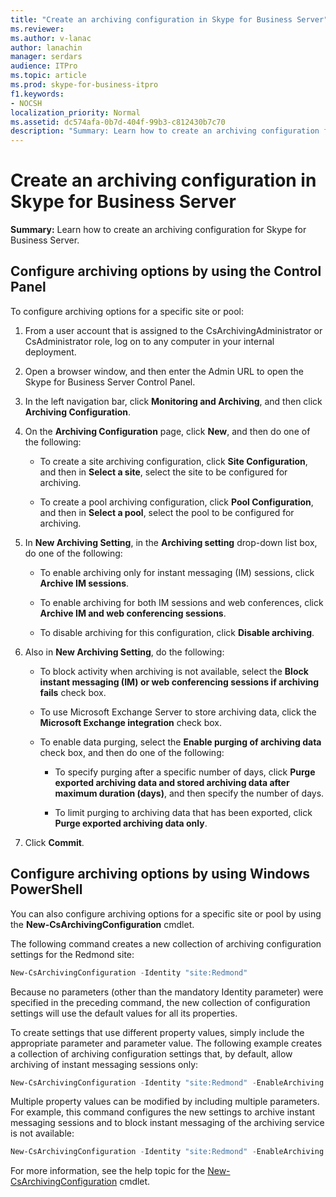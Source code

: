 ```yaml
---
title: "Create an archiving configuration in Skype for Business Server"
ms.reviewer: 
ms.author: v-lanac
author: lanachin
manager: serdars
audience: ITPro
ms.topic: article
ms.prod: skype-for-business-itpro
f1.keywords:
- NOCSH
localization_priority: Normal
ms.assetid: dc574afa-0b7d-404f-99b3-c812430b7c70
description: "Summary: Learn how to create an archiving configuration for Skype for Business Server."
---
```


# Create an archiving configuration in Skype for Business Server

**Summary:** Learn how to create an archiving configuration for Skype for Business Server.
  
## Configure archiving options by using the Control Panel

To configure archiving options for a specific site or pool: 
  
1. From a user account that is assigned to the CsArchivingAdministrator or CsAdministrator role, log on to any computer in your internal deployment. 
    
2. Open a browser window, and then enter the Admin URL to open the Skype for Business Server Control Panel. 
    
3. In the left navigation bar, click **Monitoring and Archiving**, and then click **Archiving Configuration**.
    
4. On the **Archiving Configuration** page, click **New**, and then do one of the following: 
    
   - To create a site archiving configuration, click **Site Configuration**, and then in **Select a site**, select the site to be configured for archiving.
    
   - To create a pool archiving configuration, click **Pool Configuration**, and then in **Select a pool**, select the pool to be configured for archiving.
    
5. In **New Archiving Setting**, in the **Archiving setting** drop-down list box, do one of the following:
    
   - To enable archiving only for instant messaging (IM) sessions, click **Archive IM sessions**.
    
   - To enable archiving for both IM sessions and web conferences, click **Archive IM and web conferencing sessions**.
    
   - To disable archiving for this configuration, click **Disable archiving**.
    
6. Also in **New Archiving Setting**, do the following:
    
   - To block activity when archiving is not available, select the **Block instant messaging (IM) or web conferencing sessions if archiving fails** check box.
    
   - To use Microsoft Exchange Server to store archiving data, click the **Microsoft Exchange integration** check box.
    
   - To enable data purging, select the **Enable purging of archiving data** check box, and then do one of the following:
    
     - To specify purging after a specific number of days, click **Purge exported archiving data and stored archiving data after maximum duration (days)**, and then specify the number of days.
    
     - To limit purging to archiving data that has been exported, click **Purge exported archiving data only**.
    
7. Click **Commit**.
    
## Configure archiving options by using Windows PowerShell

You can also configure archiving options for a specific site or pool by using the **New-CsArchivingConfiguration** cmdlet.
  
The following command creates a new collection of archiving configuration settings for the Redmond site:
  
```PowerShell
New-CsArchivingConfiguration -Identity "site:Redmond"
```

Because no parameters (other than the mandatory Identity parameter) were specified in the preceding command, the new collection of configuration settings will use the default values for all its properties. 
  
To create settings that use different property values, simply include the appropriate parameter and parameter value. The following example creates a collection of archiving configuration settings that, by default, allow archiving of instant messaging sessions only:
  
```PowerShell
New-CsArchivingConfiguration -Identity "site:Redmond" -EnableArchiving "ImOnly"
```

Multiple property values can be modified by including multiple parameters. For example, this command configures the new settings to archive instant messaging sessions and to block instant messaging of the archiving service is not available:
  
```PowerShell
New-CsArchivingConfiguration -Identity "site:Redmond" -EnableArchiving "ImOnly" -BlockOnArchiveFailure $True
```

For more information, see the help topic for the [New-CsArchivingConfiguration](https://docs.microsoft.com/powershell/module/skype/new-csarchivingconfiguration?view=skype-ps) cmdlet.
